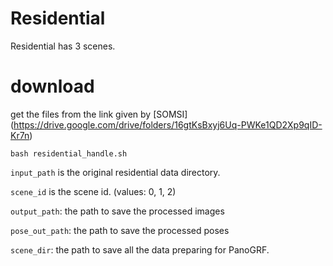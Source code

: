 # Residential
Residential has 3 scenes.

# download 
get the files from the link given by [SOMSI] (https://drive.google.com/drive/folders/16gtKsBxyj6Uq-PWKe1QD2Xp9qID-Kr7n)

```
bash residential_handle.sh
```

`input_path` is the original residential data directory.

`scene_id` is the scene id. (values: 0, 1, 2)

`output_path`: the path to save the processed images

`pose_out_path`: the path to save the processed poses

`scene_dir`: the path to save all the data preparing for PanoGRF.
